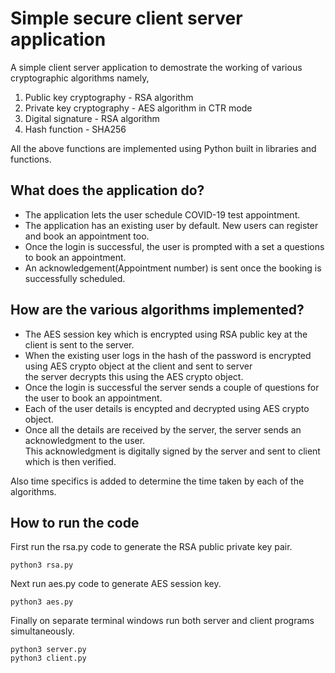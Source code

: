 # Simple secure client server application

A simple client server application to demostrate the working of various cryptographic algorithms namely,
1. Public key cryptography - RSA algorithm
2. Private key cryptography - AES algorithm in CTR mode
3. Digital signature - RSA algorithm
4. Hash function - SHA256

All the above functions are implemented using Python built in libraries and functions.

## What does the application do?

- The application lets the user schedule COVID-19 test appointment.
- The application has an existing user by default. New users can register and book an appointment too.
- Once the login is successful, the user is prompted with a set a questions to book an appointment.
- An acknowledgement(Appointment number) is sent once the booking is successfully scheduled.

## How are the various algorithms implemented?
- The AES session key which is encrypted using RSA public key at the client is sent to the server.  
- When the existing user logs in the hash of the password is encrypted using AES crypto object at the client and sent to server <br> the server 
decrypts this using the AES crypto object.
- Once the login is successful the server sends a couple of questions for the user to book an appointment.
- Each of the user details is encypted and decrypted using AES crypto object.
- Once all the details are received by the server, the server sends an acknowledgment to the user. <br> This acknowledgment is digitally signed by the server and sent to client which is then verified.

Also time specifics is added to determine the time taken by each of the algorithms.

## How to run the code

First run the rsa.py code to generate the RSA public private key pair.
```
python3 rsa.py
```

Next run aes.py code to generate AES session key.
```
python3 aes.py
```

Finally on separate terminal windows run both server and client programs simultaneously.
```
python3 server.py
python3 client.py
```
